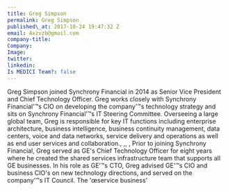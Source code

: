```yaml
---
title: Greg Simpson
permalink: Greg Simpson
published\_at: 2017-10-24 19:47:32 Z
email: Axzvzb@gmail.com
company-title: 
Company: 
Image: 
twitter: 
linkedin: 
Is MEDICI Team?: false
---
```


Greg Simpson joined Synchrony Financial in 2014 as Senior Vice President and Chief Technology Officer. Greg works closely with Synchrony Financial'™s CIO on developing the company'™s technology strategy and sits on Synchrony Financial'™s IT Steering Committee. Overseeing a large global team, Greg is responsible for key IT functions including enterprise architecture, business intelligence, business continuity management, data centers, voice and data networks, service delivery and operations as well as end user services and collaboration., ,, , Prior to joining Synchrony Financial, Greg served as GE's Chief Technology Officer for eight years where he created the shared services infrastructure team that supports all GE businesses. In his role as GE'™s CTO, Greg advised GE'™s CIO and business CIO's on new technology directions, and served on the company'™s IT Council. The 'œservice business'